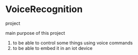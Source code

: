 # VoiceRecognition
project

main purpose of this project
1. to be able to control some things using voice commands
2. to be able to embed it in an iot device
